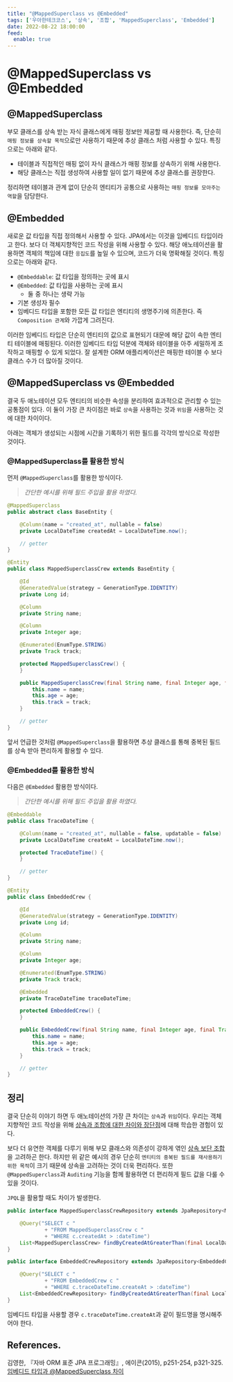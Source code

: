 ```yaml
---
title: "@MappedSuperclass vs @Embedded"
tags: ['우아한테크코스', '상속', '조합', 'MappedSuperclass', 'Embedded']
date: 2022-08-22 18:00:00
feed:
  enable: true
---
```


# @MappedSuperclass vs @Embedded

<CenterImage image-src=https://user-images.githubusercontent.com/59357153/152970395-a31c8134-fc89-449f-b4dc-441e03df929c.png />

## @MappedSuperclass

부모 클래스를 상속 받는 자식 클래스에게 매핑 정보만 제공할 때 사용한다. 즉, 단순히 `매핑 정보를 상속할 목적`으로만 사용하기 때문에 추상 클래스 처럼 사용할 수 있다. 특징으로는 아래와 같다.

 * 테이블과 직접적인 매핑 없이 자식 클래스가 매핑 정보를 상속하기 위해 사용한다.
 * 해당 클래스는 직접 생성하여 사용할 일이 없기 때문에 추상 클래스를 권장한다.

정리하면 테이블과 관계 없이 단순히 엔티티가 공통으로 사용하는 `매핑 정보를 모아주는 역할`을 담당한다. 

## @Embedded

새로운 값 타입을 직접 정의해서 사용할 수 있다. JPA에서는 이것을 임베디드 타입이라고 한다. 보다 더 객체지향적인 코드 작성을 위해 사용할 수 있다. 해당 애노테이션을 활용하면 객체의 책임에 대한 `응집도`를 높일 수 있으며, 코드가 더욱 명확해질 것이다. 특징으로는 아래와 같다.

 * `@Embeddable`: 값 타입을 정의하는 곳에 표시
 * `@Embedded`: 값 타입을 사용하는 곳에 표시
    * 둘 중 하나는 생략 가능
 * 기본 생성자 필수
 * 임베디드 타입을 포함한 모든 값 타입은 엔티티의 생명주기에 의존한다. 즉 `Composition 관계`와 가깝게 그려진다.

이러한 임베디드 타입은 단순히 엔티티의 값으로 표현되기 대문에 해당 값이 속한 엔티티 테이블에 매핑된다. 이러한 임베디드 타입 덕분에 객체와 테이블을 아주 세밀하게 조작하고 매핑할 수 있게 되었다. 잘 설계한 ORM 애플리케이션은 매핑한 테이블 수 보다 클래스 수가 더 많아질 것이다.

## @MappedSuperclass vs @Embedded

결국 두 애노테이션 모두 엔티티의 비슷한 속성을 분리하여 효과적으로 관리할 수 있는 공통점이 있다. 이 둘이 가장 큰 차이점은 바로 `상속`을 사용하는 것과 `위임`을 사용하는 것에 대한 차이이다.

아래는 객체가 생성되는 시점에 시간을 기록하기 위한 필드를 각각의 방식으로 작성한 것이다.

### @MappedSuperclass를 활용한 방식

먼저 `@MappedSuperclass`를 활용한 방식이다.

> _간단한 예시를 위해 필드 주입을 활용 하였다._

```java
@MappedSuperclass
public abstract class BaseEntity {

    @Column(name = "created_at", nullable = false)
    private LocalDateTime createdAt = LocalDateTime.now();

    // getter
}
```

```java
@Entity
public class MappedSuperclassCrew extends BaseEntity {

    @Id
    @GeneratedValue(strategy = GenerationType.IDENTITY)
    private Long id;

    @Column
    private String name;

    @Column
    private Integer age;

    @Enumerated(EnumType.STRING)
    private Track track;

    protected MappedSuperclassCrew() {
    }

    public MappedSuperclassCrew(final String name, final Integer age, final Track track) {
        this.name = name;
        this.age = age;
        this.track = track;
    }

    // getter
}
```

앞서 언급한 것처럼 `@MappedSuperclass`을 활용하면 추상 클래스를 통해 중복된 필드를 상속 받아 편리하게 활용할 수 있다.

### @Embedded를 활용한 방식

다음은 `@Embedded` 활용한 방식이다.

> _간단한 예시를 위해 필드 주입을 활용 하였다._

```java
@Embeddable
public class TraceDateTime {

    @Column(name = "created_at", nullable = false, updatable = false)
    private LocalDateTime createAt = LocalDateTime.now();

    protected TraceDateTime() {
    }

    // getter
}
```

```java
@Entity
public class EmbeddedCrew {

    @Id
    @GeneratedValue(strategy = GenerationType.IDENTITY)
    private Long id;

    @Column
    private String name;

    @Column
    private Integer age;

    @Enumerated(EnumType.STRING)
    private Track track;

    @Embedded
    private TraceDateTime traceDateTime;

    protected EmbeddedCrew() {
    }

    public EmbeddedCrew(final String name, final Integer age, final Track track) {
        this.name = name;
        this.age = age;
        this.track = track;
    }

    // getter
}
```

## 정리

결국 단순히 이야기 하면 두 애노테이션의 가장 큰 차이는 `상속`과 `위임`이다. 우리는 객체지향적인 코드 작성을 위해 [상속과 조합에 대한 차이와 장단점](https://hyeonic.github.io/study/object-oriented-design-pattern/chapter04.html)에 대해 학습한 경험이 있다.

보다 더 유연한 객체를 다루기 위해 부모 클래스와 의존성이 강하게 엮인 [상속 보단 조합](https://github.com/woowacourse-study/2022-effective-java/blob/main/04%EC%9E%A5/%EC%95%84%EC%9D%B4%ED%85%9C_18/%EC%95%84%EC%9D%B4%ED%85%9C18-%EC%83%81%EC%86%8D%EB%B3%B4%EB%8B%A4%EB%8A%94_%EC%BB%B4%ED%8F%AC%EC%A7%80%EC%85%98%EC%9D%84_%EC%82%AC%EC%9A%A9%ED%95%98%EB%9D%BC.md)을 고려하곤 한다. 하지만 위 같은 예시의 경우 단순히 `엔티티의 중복된 필드를 재사용하기 위한 목적`이 크기 때문에 상속을 고려하는 것이 더욱 편리하다. 또한 `@MappedSuperclass`과 `Auditing` 기능을 함께 활용하면 더 편리하게 필드 값을 다룰 수 있을 것이다.

`JPQL`을 활용할 때도 차이가 발생한다.

```java
public interface MappedSuperclassCrewRepository extends JpaRepository<MappedSuperclassCrew, Long> {

    @Query("SELECT c " 
            + "FROM MappedSuperclassCrew c " 
            + "WHERE c.createdAt > :dateTime")
    List<MappedSuperclassCrew> findByCreatedAtGreaterThan(final LocalDateTime dateTime);
}
```

```java
public interface EmbeddedCrewRepository extends JpaRepository<EmbeddedCrew, Long> {

    @Query("SELECT c "
            + "FROM EmbeddedCrew c "
            + "WHERE c.traceDateTime.createAt > :dateTime")
    List<EmbeddedCrewRepository> findByCreatedAtGreaterThan(final LocalDateTime dateTime);
}
```

임베디드 타입을 사용할 경우 `c.traceDateTime.createAt`과 같이 필드명을 명시해주어야 한다.

## References.

김영한, 『자바 ORM 표준 JPA 프로그래밍』, 에이콘(2015), p251-254, p321-325. <br>
[임베디드 타입과 @MappedSuperclass 차이](https://www.inflearn.com/questions/18578)

<TagLinks />
